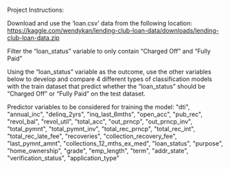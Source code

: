 Project Instructions:

Download and use the ‘loan.csv’ data from the following location: https://kaggle.com/wendykan/lending-club-loan-data/downloads/lending-club-loan-data.zip

Filter the “loan_status” variable to only contain “Charged Off” and “Fully Paid”

Using the “loan_status” variable as the outcome, use the other variables below to develop and compare 4 different types of classification models with the train dataset that predict whether the “loan_status” should be “Charged Off” or “Fully Paid” on the test dataset. 

Predictor variables to be considered for training the model:
"dti",
"annual_inc",
"delinq_2yrs",
"inq_last_6mths",
"open_acc",
"pub_rec",
"revol_bal",
"revol_util",
"total_acc",
"out_prncp",
"out_prncp_inv",
"total_pymnt",
"total_pymnt_inv",
"total_rec_prncp",
"total_rec_int",
"total_rec_late_fee",
"recoveries",
"collection_recovery_fee",
"last_pymnt_amnt",
"collections_12_mths_ex_med",
"loan_status",
"purpose",
"home_ownership",
"grade",
"emp_length",
"term",
"addr_state",
"verification_status",
"application_type"
